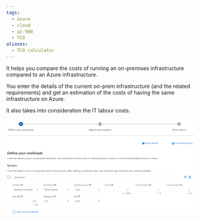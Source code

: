 ```yaml
---
tags:
  - azure
  - cloud
  - az-900
  - TCO
aliases:
  - TCO calculator
---
```


It helps you compare the costs of running an on-premises infrastructure compared to an Azure infrastructure.

You enter the details of the current on-prem infrastructure (and the related requirements) and get an estimation of the costs of having the same infrastructure on Azure.

It also takes into consideration the IT labour costs.

![TCO calculator](tco-calculator-dashboard.png)
